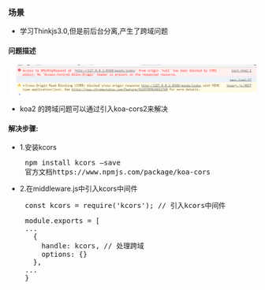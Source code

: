### 场景
+ 学习Thinkjs3.0,但是前后台分离,产生了跨域问题
#### 问题描述
![Thinkjs](png/跨域例子.png)
+ koa2 的跨域问题可以通过引入koa-cors2来解决
#### 解决步骤:
+ 1.安装kcors
<pre>
    npm install kcors –save 
    官方文档https://www.npmjs.com/package/koa-cors
</pre>
+ 2.在middleware.js中引入kcors中间件
<pre>
    const kcors = require('kcors'); // 引入kcors中间件
</pre>
<pre>
    module.exports = [
    ...
      {
        handle: kcors, // 处理跨域
        options: {}
      },
    ...
    }
</pre>
